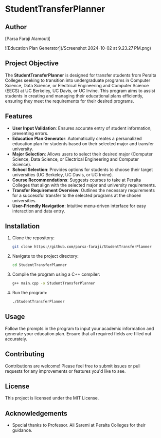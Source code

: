 # StudentTransferPlanner


## Author
[Parsa Faraji Alamouti]

![Education Plan Generator](/Screenshot 2024-10-02 at 9.23.27 PM.png)

## Project Objective
The **StudentTransferPlanner** is designed for transfer students from Peralta Colleges seeking to transition into undergraduate programs in Computer Science, Data Science, or Electrical Engineering and Computer Science (EECS) at UC Berkeley, UC Davis, or UC Irvine. This program aims to assist students in creating and managing their educational plans efficiently, ensuring they meet the requirements for their desired programs.

## Features
- **User Input Validation**: Ensures accurate entry of student information, preventing errors.
- **Education Plan Generator**: Automatically creates a personalized education plan for students based on their selected major and transfer university.
- **Major Selection**: Allows users to select their desired major (Computer Science, Data Science, or Electrical Engineering and Computer Science).
- **School Selection**: Provides options for students to choose their target universities (UC Berkeley, UC Davis, or UC Irvine).
- **Course Recommendations**: Suggests courses to take at Peralta Colleges that align with the selected major and university requirements.
- **Transfer Requirement Overview**: Outlines the necessary requirements for a successful transfer to the selected programs at the chosen universities.
- **User-Friendly Navigation**: Intuitive menu-driven interface for easy interaction and data entry.

## Installation
1. Clone the repository:
   ```bash
   git clone https://github.com/parsa-faraji/StudentTransferPlanner
   ```
2. Navigate to the project directory:
   ```bash
   cd StudentTransferPlanner
   ```
3. Compile the program using a C++ compiler:
   ```bash
   g++ main.cpp -o StudentTransferPlanner
   ```
4. Run the program:
   ```bash
   ./StudentTransferPlanner
   ```

## Usage
Follow the prompts in the program to input your academic information and generate your education plan. Ensure that all required fields are filled out accurately.

## Contributing
Contributions are welcome! Please feel free to submit issues or pull requests for any improvements or features you'd like to see.

## License
This project is licensed under the MIT License.

## Acknowledgements
- Special thanks to Professor. Ali Saremi at Peralta Colleges for their guidance.
